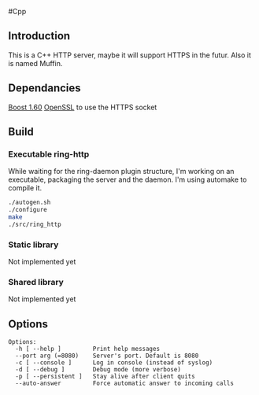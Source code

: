 #Cpp

## Introduction

This is a C++ HTTP server, maybe it will support HTTPS in the futur.
Also it is named Muffin.

## Dependancies

[Boost 1.60](http://www.boost.org)
[OpenSSL](https://www.openssl.org) to use the HTTPS socket

## Build

### Executable ring-http
While waiting for the ring-daemon plugin structure, I'm working on an executable, packaging the server and the daemon.
I'm using automake to compile it.
```sh
./autogen.sh
./configure
make
./src/ring_http
```

### Static library
Not implemented yet

### Shared library
Not implemented yet

## Options
```
Options:
  -h [ --help ]         Print help messages
  --port arg (=8080)    Server's port. Default is 8080
  -c [ --console ]      Log in console (instead of syslog)
  -d [ --debug ]        Debug mode (more verbose)
  -p [ --persistent ]   Stay alive after client quits
  --auto-answer         Force automatic answer to incoming calls
```
